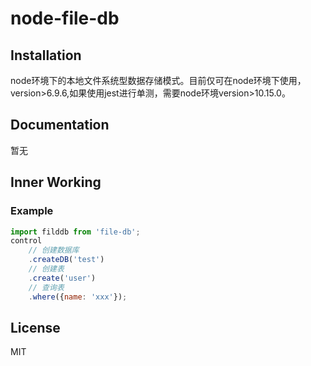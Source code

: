 # node-file-db
## Installation
node环境下的本地文件系统型数据存储模式。目前仅可在node环境下使用，version>6.9.6,如果使用jest进行单测，需要node环境version>10.15.0。
## Documentation
暂无
## Inner Working
### Example
```javascript
import filddb from 'file-db';
control
    // 创建数据库
    .createDB('test')
    // 创建表
    .create('user')
    // 查询表
    .where({name: 'xxx'});
```
## License
MIT
